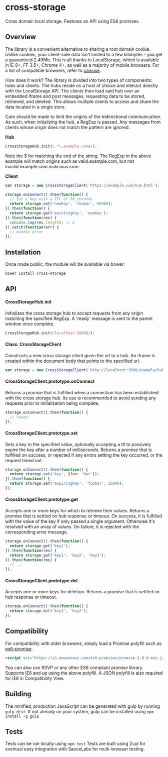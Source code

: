 # cross-storage

Cross domain local storage. Features an API using ES6 promises.

## Overview

The library is a convenient alternative to sharing a root domain cookie.
Unlike cookies, your client-side data isn't limited to a few kilobytes - you
get a guaranteed 2.49Mb. This is all thanks to LocalStorage, which is available
in IE 8+, FF 3.5+, Chrome 4+, as well as a majority of mobile browsers. For a
list of compatible browsers, refer to
[caniuse](http://caniuse.com/#feat=namevalue-storage).

How does it work? The library is divided into two types of components: hubs
and clients. The hubs reside on a host of choice and interact directly with
the LocalStorage API. The clients then load said hub over an embedded iframe
and post messages, requesting data to be stored, retrieved, and deleted. This
allows multiple clients to access and share the data located in a single store.

Care should be made to limit the origins of the bidirectional communication.
As such, when initializing the hub, a RegExp is passed. Any messages from
clients whose origin does not match the pattern are ignored.

**Hub**

``` javascript
CrossStorageHub.init(/.*\.example.com$/);
```

Note the $ for matching the end of the string. The RegExp in the above example
will match origins such as valid.example.com, but not
invalid.example.com.malicious.com.

**Client**

``` javascript
var storage = new CrossStorageClient('https://example.com/hub.html');

storage.onConnect().then(function() {
  // Set a key with a TTL of 90 seconds
  return storage.set('newKey', 'foobar', 90000);
}).then(function() {
  return storage.get('existingKey', 'newKey');
}).then(function(res) {
  console.log(res.length); // 2
}).catch(function(err) {
  // Handle error
});
```

## Installation

Once made public, the module will be available via bower:

``` bash
bower install cross-storage
```

## API

#### CrossStorageHub.init

Initializes the cross storage hub to accept requests from any origin
matching the specified RegExp. A 'ready' message is sent to the parent
window once complete.

``` javascript
CrossStorageHub.init(/localhost:3000$/);
```

#### Class: CrossStorageClient

Constructs a new cross storage client given the url to a hub. An iframe
is created within the document body that points to the specified url.

``` javascript
var storage = new CrossStorageClient('http://localhost:3000/example/hub.html');
```

#### CrossStorageClient.prototype.onConnect

Returns a promise that is fulfilled when a connection has been established
with the cross storage hub. Its use is recommended to avoid sending any
requests prior to initialization being complete.

``` javascript
storage.onConnect().then(function() {
  // ready!
});
```

#### CrossStorageClient.prototype.set

Sets a key to the specified value, optionally accepting a ttl to passively
expire the key after a number of milliseconds. Returns a promise that is
fulfilled on success, or rejected if any errors setting the key occurred,
or the request timed out.

``` javascript
storage.onConnect().then(function() {
  return storage.set('key', {foo: 'bar'});
}).then(function() {
  return storage.set('expiringKey', 'foobar', 10000);
});
```

#### CrossStorageClient.prototype.get

Accepts one or more keys for which to retrieve their values. Returns a
promise that is settled on hub response or timeout. On success, it is
fulfilled with the value of the key if only passed a single argument.
Otherwise it's resolved with an array of values. On failure, it is rejected
with the corresponding error message.

``` javascript
storage.onConnect().then(function() {
  return storage.get('key1');
}).then(function(res) {
  return storage.get('key1', 'key2', 'key3');
}).then(function(res) {
  // ...
});
```

#### CrossStorageClient.prototype.del

Accepts one or more keys for deletion. Returns a promise that is settled on
hub response or timeout.

``` javascript
storage.onConnect().then(function() {
  return storage.del('key1', 'key2');
});
```

## Compatibility

For compatibility with older browsers, simply load a Promise polyfill such as
[es6-promise](https://github.com/jakearchibald/es6-promise).

``` html
<script src="https://s3.amazonaws.com/es6-promises/promise-1.0.0.min.js"></script>
```

You can also use RSVP or any other ES6 compliant promise library. Supports IE8
and up using the above polyfill. A JSON polyfill is also required
for IE8 in Compatibility View.

## Building

The minified, production JavaScript can be generated with gulp by running
`gulp dist`. If not already on your system, gulp can be installed using
`npm install -g gulp`

## Tests

Tests can be ran locally using `npm test` Tests are built using Zuul for
eventual easy integration with SauceLabs for multi-browser testing.
